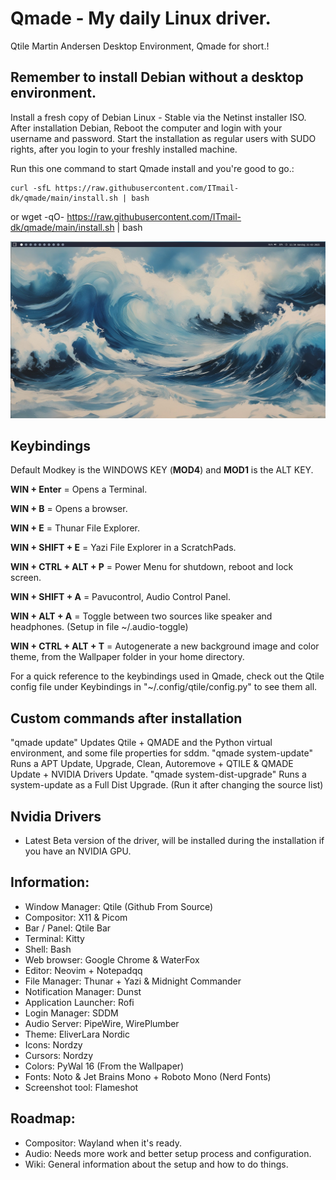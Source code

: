 # Qmade - My daily Linux driver.
Qtile Martin Andersen Desktop Environment, Qmade for short.!

## Remember to install Debian without a desktop environment.
Install a fresh copy of Debian Linux - Stable via the Netinst installer ISO.
After installation Debian, Reboot the computer and login with your username and password.
Start the installation as regular users with SUDO rights, after you login to your freshly installed machine.

Run this one command to start Qmade install and you're good to go.: 

    curl -sfL https://raw.githubusercontent.com/ITmail-dk/qmade/main/install.sh | bash
or
    wget -qO- https://raw.githubusercontent.com/ITmail-dk/qmade/main/install.sh | bash

![Screenshots of the Desktop](screenshots/screenshot_01.jpg)

## Keybindings
Default Modkey is the WINDOWS KEY (**MOD4**) and **MOD1** is the ALT KEY.

**WIN + Enter** = Opens a Terminal.

**WIN + B** = Opens a browser.

**WIN + E** = Thunar File Explorer.

**WIN + SHIFT + E** = Yazi File Explorer in a ScratchPads.

**WIN + CTRL + ALT + P** = Power Menu for shutdown, reboot and lock screen.

**WIN + SHIFT + A** = Pavucontrol, Audio Control Panel.

**WIN + ALT + A** = Toggle between two sources like speaker and headphones. (Setup in file ~/.audio-toggle)

**WIN + CTRL + ALT + T** = Autogenerate a new background image and color theme, 
from the Wallpaper folder in your home directory.


For a quick reference to the keybindings used in Qmade, 
check out the Qtile config file under Keybindings in "~/.config/qtile/config.py" to see them all.


## Custom commands after installation
"qmade update" Updates Qtile + QMADE and the Python virtual environment, and some file properties for sddm.
"qmade system-update" Runs a APT Update, Upgrade, Clean, Autoremove + QTILE & QMADE Update + NVIDIA Drivers Update.
"qmade system-dist-upgrade" Runs a system-update as a Full Dist Upgrade. (Run it after changing the source list)

## Nvidia Drivers
- Latest Beta version of the driver, will be installed during the installation if you have an NVIDIA GPU.

## Information:
- Window Manager: Qtile (Github From Source)
- Compositor: X11 & Picom
- Bar / Panel: Qtile Bar
- Terminal: Kitty
- Shell: Bash
- Web browser: Google Chrome & WaterFox
- Editor: Neovim + Notepadqq
- File Manager: Thunar + Yazi & Midnight Commander
- Notification Manager: Dunst
- Application Launcher: Rofi
- Login Manager: SDDM
- Audio Server: PipeWire, WirePlumber
- Theme: EliverLara Nordic
- Icons: Nordzy
- Cursors: Nordzy
- Colors: PyWal 16 (From the Wallpaper)
- Fonts: Noto & Jet Brains Mono + Roboto Mono (Nerd Fonts)
- Screenshot tool: Flameshot

## Roadmap:
- Compositor: Wayland when it's ready.
- Audio: Needs more work and better setup process and configuration.
- Wiki: General information about the setup and how to do things.
